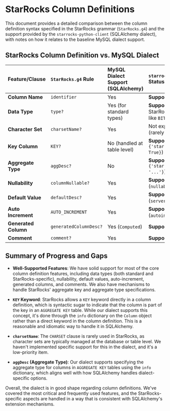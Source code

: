 # StarRocks Column Definitions

This document provides a detailed comparison between the column definition syntax specified in the StarRocks grammar (`StarRocks.g4`) and the support provided by the `starrocks-python-client` (SQLAlchemy dialect), with notes on how it relates to the baseline MySQL dialect support.

## StarRocks Column Definition vs. MySQL Dialect

| Feature/Clause       | `StarRocks.g4` Rule    | MySQL Dialect Support (SQLAlchemy) | `starrocks-python-client` Status                                        |
| :------------------- | :--------------------- | :--------------------------------- | :---------------------------------------------------------------------- |
| **Column Name**      | `identifier`           | Yes                                | **Supported**                                                           |
| **Data Type**        | `type?`                | Yes (for standard types)           | **Supported** (including StarRocks-specific types like `BITMAP`, `HLL`) |
| **Character Set**    | `charsetName?`         | Yes                                | Not explicitly supported (rarely used in StarRocks)                     |
| **Key Column**       | `KEY?`                 | No (handled at table level)        | **Supported** (via `info={'starrocks_is_agg_key': True}`)               |
| **Aggregate Type**   | `aggDesc?`             | No                                 | **Supported** (via `info={'starrocks_agg': '...'}`)                     |
| **Nullability**      | `columnNullable?`      | Yes                                | **Supported** (`nullable=True/False`)                                   |
| **Default Value**    | `defaultDesc?`         | Yes                                | **Supported** (`server_default=...`)                                    |
| **Auto Increment**   | `AUTO_INCREMENT`       | Yes                                | **Supported** (`autoincrement=True`)                                    |
| **Generated Column** | `generatedColumnDesc?` | Yes (`Computed`)                   | **Supported**                                                           |
| **Comment**          | `comment?`             | Yes                                | **Supported** (`comment=...`)                                           |

## Summary of Progress and Gaps

- **Well-Supported Features**: We have solid support for most of the core column definition features, including data types (both standard and StarRocks-specific), nullability, default values, auto-increment, generated columns, and comments. We also have mechanisms to handle StarRocks' aggregate key and aggregate type specifications.

- **`KEY` Keyword**: StarRocks allows a `KEY` keyword directly in a column definition, which is syntactic sugar to indicate that the column is part of the key in an `AGGREGATE KEY` table. While our dialect supports this concept, it's done through the `info` dictionary on the `Column` object rather than a direct keyword in the column definition. This is a reasonable and idiomatic way to handle it in SQLAlchemy.

- **`charsetName`**: The `CHARSET` clause is rarely used in StarRocks, as character sets are typically managed at the database or table level. We haven't implemented specific support for this in the dialect, and it's a low-priority item.

- **`aggDesc` (Aggregate Type)**: Our dialect supports specifying the aggregate type for columns in `AGGREGATE KEY` tables using the `info` dictionary, which aligns well with how SQLAlchemy handles dialect-specific options.

Overall, the dialect is in good shape regarding column definitions. We've covered the most critical and frequently used features, and the StarRocks-specific aspects are handled in a way that is consistent with SQLAlchemy's extension mechanisms.
